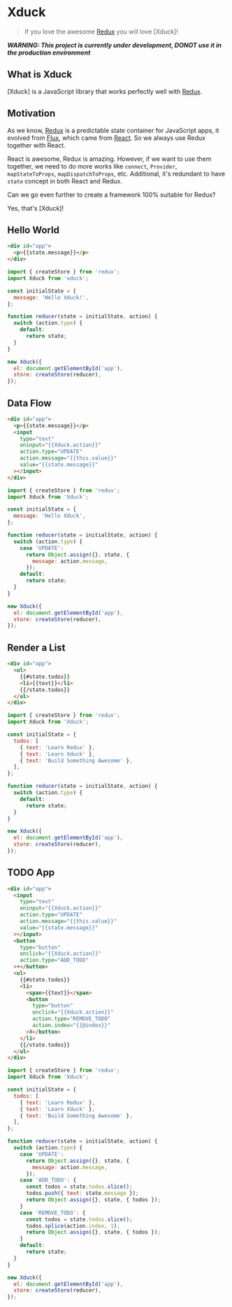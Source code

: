 # Xduck

> If you love the awesome [Redux] you will love [Xduck]!

***WARNING: This project is currently under development, DONOT use it in the production environment***

## What is Xduck

[Xduck] is a JavaScript library that works perfectly well with [Redux].

## Motivation

As we know, [Redux] is a predictable state container for JavaScript apps, it evolved from [Flux], which came from [React]. So we always use Redux together with React.

React is awesome, Redux is amazing. However, if we want to use them together, we need to do more works like `connect`, `Provider`, `mapStateToProps`, `mapDispatchToProps`, etc. Additional, it's redundant to have `state` concept in both React and Redux.

Can we go even further to create a framework 100% suitable for Redux?

Yes, that's [Xduck]!

## Hello World

```html
<div id="app">
  <p>{{state.message}}</p>
</div>
```

```js
import { createStore } from 'redux';
import Xduck from 'xduck';

const initialState = {
  message: 'Hello Xduck!',
};

function reducer(state = initialState, action) {
  switch (action.type) {
    default:
      return state;
  }
}

new Xduck({
  el: document.getElementById('app'),
  store: createStore(reducer),
});
```

## Data Flow

```html
<div id="app">
  <p>{{state.message}}</p>
  <input
    type="text"
    oninput="{{Xduck.action}}"
    action.type="UPDATE"
    action.message="{{this.value}}"
    value="{{state.message}}"
  ></input>
</div>
```

```js
import { createStore } from 'redux';
import Xduck from 'Xduck';

const initialState = {
  message: 'Hello Xduck',
};

function reducer(state = initialState, action) {
  switch (action.type) {
    case 'UPDATE':
      return Object.assign({}, state, {
        message: action.message,
      });
    default:
      return state;
  }
}

new Xduck({
  el: document.getElementById('app'),
  store: createStore(reducer),
});
```

## Render a List

```html
<div id="app">
  <ul>
    {{#state.todos}}
    <li>{{text}}</li>
    {{/state.todos}}
  </ul>
</div>
```

```js
import { createStore } from 'redux';
import Xduck from 'Xduck';

const initialState = {
  todos: [
    { text: 'Learn Redux' },
    { text: 'Learn Xduck' },
    { text: 'Build Something Awesome' },
  ],
};

function reducer(state = initialState, action) {
  switch (action.type) {
    default:
      return state;
  }
}

new Xduck({
  el: document.getElementById('app'),
  store: createStore(reducer),
});
```

## TODO App

```html
<div id="app">
  <input
    type="text"
    oninput="{{Xduck.action}}"
    action.type="UPDATE"
    action.message="{{this.value}}"
    value="{{state.message}}"
  ></input>
  <button
    type="button"
    onclick="{{Xduck.action}}"
    action.type="ADD_TODO"
  >+</button>
  <ul>
    {{#state.todos}}
    <li>
      <span>{{text}}</span>
      <button
        type="button"
        onclick="{{Xduck.action}}"
        action.type="REMOVE_TODO"
        action.index="{{@index}}"
      >X</button>
    </li>
    {{/state.todos}}
  </ul>
</div>
```

```js
import { createStore } from 'redux';
import Xduck from 'Xduck';

const initialState = {
  todos: [
    { text: 'Learn Redux' },
    { text: 'Learn Xduck' },
    { text: 'Build Something Awesome' },
  ],
};

function reducer(state = initialState, action) {
  switch (action.type) {
    case 'UPDATE':
      return Object.assign({}, state, {
        message: action.message,
      });
    case 'ADD_TODO': {
      const todos = state.todos.slice();
      todos.push({ text: state.message });
      return Object.assign({}, state, { todos });
    }
    case 'REMOVE_TODO': {
      const todos = state.todos.slice();
      todos.splice(action.index, 1);
      return Object.assign({}, state, { todos });
    }
    default:
      return state;
  }
}

new Xduck({
  el: document.getElementById('app'),
  store: createStore(reducer),
});
```

[Redux]: http://redux.js.org/
[React]: https://facebook.github.io/react/index.html
[Flux]: https://facebook.github.io/flux/
